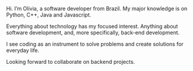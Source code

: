  Hi. I’m Olivia, a software developer from Brazil. My major knowledge is on Python, C++, Java and Javascript.
 
 Everything about technology has my focused interest. Anything about software development, and, more specifically, back-end development.

 I see coding as an instrument to solve problems and create solutions for everyday life.
 
 Looking forward to collaborate on backend projects.

<!---
olivialrp/olivialrp is a ✨ special ✨ repository because its `README.md` (this file) appears on your GitHub profile.
You can click the Preview link to take a look at your changes.
--->
